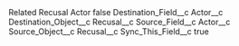 <?xml version="1.0" encoding="UTF-8"?>
<CustomMetadata xmlns="http://soap.sforce.com/2006/04/metadata" xmlns:xsi="http://www.w3.org/2001/XMLSchema-instance" xmlns:xsd="http://www.w3.org/2001/XMLSchema">
    <label>Related Recusal Actor</label>
    <protected>false</protected>
    <values>
        <field>Destination_Field__c</field>
        <value xsi:type="xsd:string">Actor__c</value>
    </values>
    <values>
        <field>Destination_Object__c</field>
        <value xsi:type="xsd:string">Recusal__c</value>
    </values>
    <values>
        <field>Source_Field__c</field>
        <value xsi:type="xsd:string">Actor__c</value>
    </values>
    <values>
        <field>Source_Object__c</field>
        <value xsi:type="xsd:string">Recusal__c</value>
    </values>
    <values>
        <field>Sync_This_Field__c</field>
        <value xsi:type="xsd:boolean">true</value>
    </values>
</CustomMetadata>
